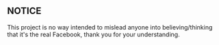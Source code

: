 ## NOTICE

This project is no way intended to mislead anyone into believing/thinking that it's the real Facebook, thank you for your understanding.